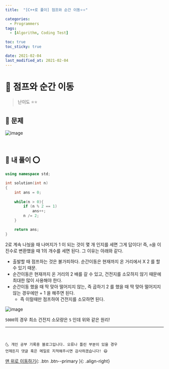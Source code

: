 ```yaml
---
title:  "[C++로 풀이] 점프와 순간 이동⭐⭐" 

categories:
  - Programmers
tags:
  - [Algorithm, Coding Test]

toc: true
toc_sticky: true

date: 2021-02-04
last_modified_at: 2021-02-04
---
```



# 📌 점프와 순간 이동

> 난이도 ⭐⭐

## 🚀 문제

![image](https://user-images.githubusercontent.com/42318591/106855812-e4219880-6700-11eb-8c66-4560bb25c398.png)


<br>

## 🚀 내 풀이 ⭕

```cpp
using namespace std;

int solution(int n)
{
    int ans = 0;
    
    while(n > 0){
        if (n % 2 == 1)
            ans++;
        n /= 2;
    }

    return ans;
}
```

2로 계속 나눴을 때 나머지가 1 이 되는 것이 몇 개 인지를 세면 그게 답이다! 즉, `n`을 이진수로 변환했을 때 1의 개수를 세면 된다. 그 이유는 아래와 같다.

- 출발할 때 점프하는 것은 불가피하다. 순간이동은 현재까지 온 거리에서 X 2 를 할 수 있기 때문.
- 순간이동은 현재까지 온 거리의 2 배를 갈 수 있고, 건전지를 소모하지 않기 때문에 최대한 많이 사용해야 한다.
- 순간이동 했을 때 딱 맞아 떨어지지 않는, 즉 곱하기 2 를 했을 때 딱 맞아 떨어지지 않는 경우에만 + 1 을 해주면 된다.
  - 즉 이럴때만 점프하여 건전지를 소모하면 된다. 

![image](https://user-images.githubusercontent.com/42318591/106855830-e97ee300-6700-11eb-9f6b-844a1d32107a.png)

`5000`의 경우 최소 건전지 소모량은 `5` 인데 위와 같은 원리!


***
<br>

    🌜 개인 공부 기록용 블로그입니다. 오류나 틀린 부분이 있을 경우 
    언제든지 댓글 혹은 메일로 지적해주시면 감사하겠습니다! 😄

[맨 위로 이동하기](#){: .btn .btn--primary }{: .align-right}